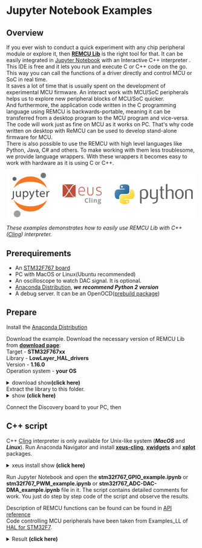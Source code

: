 # Jupyter Notebook Examples

## Overview
If you ever wish to conduct a quick experiment with any chip peripheral module or explore it, then [**REMCU Lib**](https://remotemcu.com/) is the right tool for that. It can be easily integrated in [Jupyter Notebook](https://jupyter.org/) with an Interactive C++ interpreter . This IDE is free and it lets you run and execute C or C++ code on the go. This way you can call the functions of a driver directly and control MCU or SoC in real time.  
It saves a lot of time that is usually spent on the development of experimental MCU firmware. An interact work with MCU/SoC peripherals helps us to explore new peripheral blocks of MCU/SoC quicker.  
And furthermore, the application code written in the C programming language using REMCU is backwards-portable, meaning it can be transferred from a desktop program to the MCU program and vice-versa. The code will work just as fine on MCU as it works on PC. That's why code written on desktop with ReMCU can be used to develop stand-alone firmware for MCU.  
There is also possible to use the REMCU with high level languages like Python, Java, C# and others.  To make working with them less troublesome, we provide language wrappers. With these wrappers it becomes easy to work with hardware as it is using C or C++.

![Jupiter_static](img/Jupiter_static.png)

*These examples demonstrates how to easily use REMCU Lib with C++ ([Cling](https://github.com/root-project/cling)) interpreter.*


## Prerequirements
  * An [STM32F767 board](img/f7board.jpg)
  * PC with MacOS or Linux(Ubuntu recommended)
  * An oscilloscope to watch DAC signal. It is optional.
  * [Anaconda Distribution](https://www.anaconda.com/distribution/), ***we recommend Python 2 version***
  * A debug server. It can be an OpenOCD([prebuild package](https://github.com/ilg-archived/openocd/releases/tag/v0.10.0-12-20190422))

## Prepare

Install the [Anaconda Distribution](https://www.anaconda.com/distribution/) 

Download the example. Download the necessary version of REMCU Lib from [**download page**](https://remotemcu.com/download):  
Target - **STM32F767xx**  
Library - **LowLayer_HAL_drivers**  
Version - **1.16.0**  
Operation system - **your OS**
<details>
  <summary>download show<b>(click here) </b></summary>
  
![](img/downloadF7.PNG)
</details>
Extract the library to this folder. 
<details>
  <summary>show <b>(click here)</b></summary>
  
![](img/extract.PNG)
</details>

Connect the Discovery board to your PC, then

## C++ script
C++ [Cling](https://github.com/root-project/cling) interpreter is only available for Unix-like system (***MacOS*** and ***Linux***). Run Anaconda Navigator and install [**xeus-cling**](https://github.com/jupyter-xeus/xeus-cling), [**xwidgets**](https://github.com/jupyter-xeus/xwidgets) and [**xplot**](https://github.com/QuantStack/xplot) packages.  
<details>
  <summary>xeus install show
<b>(click here) </b></summary>

![](img/xeus.png)
![](img/xwidgets.png)
![](img/xplot.png)
</details>

Run Jupyter Notebook and open the **stm32f767_GPIO_example.ipynb** or **stm32f767_PWM_example.ipynb** or **stm32f767_ADC-DAC-DMA_example.ipynb** file in it. The script contains detailed comments for work. You just do step by step code of the script and observe the results.  

Description of REMCU functions can be found can be found in [API reference](https://remotemcu.com/api-v1-0)  
Code controlling MCU peripherals have been taken from Examples_LL of [HAL for STM32F7](https://github.com/STMicroelectronics/STM32CubeF7/tree/master/Projects/STM32F767ZI-Nucleo/Examples_LL/).

<details>
  <summary>Result <b>(click here)</b></summary>
  
[video](img/demo_examples.mp4)
</details>